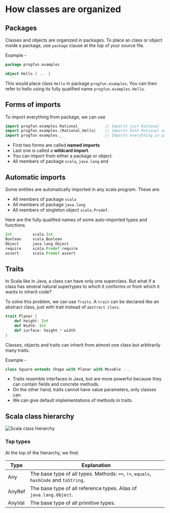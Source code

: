 # How classes are organized

## Packages
Classes and objects are organized in packages. To place an class or object inside a package, use `package` clause at the top of your source file.

Example - 
``` scala
package progfun.examples

object Hello { ... }
```

This would place class `Hello` in package `progfun.examples`. You can then refer to hello using its fully qualified name `progfun.examples.Hello`.

## Forms of imports
To import everything from package, we can use

``` scala
import progfun.examples.Rational            // Imports just Rational
import progfun.examples.{Rational,Hello}    // Imports both Rational and Hello
import progfun.examples._                   // Imports everything in package progfun.examples
```

- First two forms are called **named imports** 
- Last one is called a **wildcard import**. 
- You can import from either a package or object.
- All members of package `scala`, `java.lang` and 

## Automatic imports
Some entities are automatically imported in any scala program. These are:
- All members of package `scala`
- All members of package `java.lang`
- All members of singleton object `scala.Predef`.

Here are the fully qualified names of some auto-imported types and functions.
``` scala
Int         scala.Int
Boolean     scala.Boolean
Object      java.lang.Object
require     scala.Predef.require
assert      scala.Predef.assert
```

## Traits
In Scala like in Java, a class can have only one superclass. But what if a class has several natural supertypes to which it conforms or from which it wants to inherit code?

To solve this problem, we can use `Traits`. 
A `trait` can be declared like an abstract class, just with trait instead of `abstract class`.

``` scala
trait Planar {
    def height: Int
    def Width: Int
    def surface: height * width
}
```

Classes, objects and traits can inherit from atmost one class but arbitrarily many traits.

Example - 
``` scala
class Square extends Shape with Planar with Movable ...
```

- Traits resemble interfaces in Java, but are more powerful because they can contain fields and concrete methods.
- On the other hand, traits cannot have value parameters, only classes can.
- We can give default implementations of methods in traits.

## Scala class hierarchy
![Scala class hierarchy](https://scala-lang.org/files/archive/spec/2.12/public/images/classhierarchy.png)

### Top types
At the top of the hierarchy, we find:

| Type | Explanation
|---|---
| Any | The base type of all types. Methods: `==`, `!=`, `equals`, `hashCode` and `toString`.
| AnyRef | The base type of all reference types. Alias of `java.lang.Object`.
| AnyVal | The base type of all primitive types.
